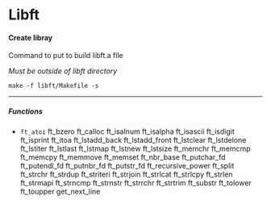 # Libft

<h4>Create libray</h4>

<p>Command to put to build libft.a file</p>
<i>Must be outside of libft directory</i>

```
make -f libft/Makefile -s
```

----

<h5>Functions</h5>

- `ft_atoi`
ft_bzero
ft_calloc
ft_isalnum
ft_isalpha
ft_isascii
ft_isdigit
ft_isprint
ft_itoa
ft_lstadd_back
ft_lstadd_front
ft_lstclear
ft_lstdelone
ft_lstiter
ft_lstlast
ft_lstmap
ft_lstnew
ft_lstsize
ft_memchr
ft_memcmp
ft_memcpy
ft_memmove
ft_memset
ft_nbr_base
ft_putchar_fd
ft_putendl_fd
ft_putnbr_fd
ft_putstr_fd
ft_recursive_power
ft_split
ft_strchr
ft_strdup
ft_striteri
ft_strjoin
ft_strlcat
ft_strlcpy
ft_strlen
ft_strmapi
ft_strncmp
ft_strnstr
ft_strrchr
ft_strtrim
ft_substr
ft_tolower
ft_toupper
get_next_line
